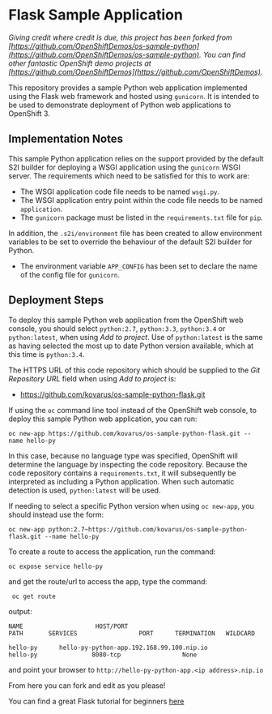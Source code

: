# Flask Sample Application

*Giving credit where credit is due, this project has been forked from [https://github.com/OpenShiftDemos/os-sample-python](https://github.com/OpenShiftDemos/os-sample-python). 
You can find other fantastic OpenShift demo projects at [https://github.com/OpenShiftDemos](https://github.com/OpenShiftDemos).*

This repository provides a sample Python web application implemented using the Flask web framework and hosted using 
``gunicorn``. It is intended to be used to demonstrate deployment of Python web applications to OpenShift 3.

## Implementation Notes

This sample Python application relies on the support provided by the default S2I builder for deploying a WSGI 
application using the ``gunicorn`` WSGI server. The requirements which need to be satisfied for this to work are:

* The WSGI application code file needs to be named ``wsgi.py``.
* The WSGI application entry point within the code file needs to be named ``application``.
* The ``gunicorn`` package must be listed in the ``requirements.txt`` file for ``pip``.

In addition, the ``.s2i/environment`` file has been created to allow environment variables to be set to override the 
behaviour of the default S2I builder for Python.

* The environment variable ``APP_CONFIG`` has been set to declare the name of the config file for ``gunicorn``.

## Deployment Steps

To deploy this sample Python web application from the OpenShift web console, you should select ``python:2.7``, 
``python:3.3``, ``python:3.4`` or ``python:latest``, when using _Add to project_. Use of ``python:latest`` is the same 
as having selected the most up to date Python version available, which at this time is ``python:3.4``.

The HTTPS URL of this code repository which should be supplied to the _Git Repository URL_ field when using _Add to 
project_ is:

* https://github.com/kovarus/os-sample-python-flask.git

If using the ``oc`` command line tool instead of the OpenShift web console, to deploy this sample Python web 
application, you can run:

```
oc new-app https://github.com/kovarus/os-sample-python-flask.git --name hello-py
```

In this case, because no language type was specified, OpenShift will determine the language by inspecting the code 
repository. Because the code repository contains a ``requirements.txt``, it will subsequently be interpreted as 
including a Python application. When such automatic detection is used, ``python:latest`` will be used.

If needing to select a specific Python version when using ``oc new-app``, you should instead use the form:

```
oc new-app python:2.7~https://github.com/kovarus/os-sample-python-flask.git --name hello-py
```
To create a route to access the application, run the command:

```
oc expose service hello-py
```

and get the route/url to access the app, type the command:

```
 oc get route
```

output:

```
NAME                    HOST/PORT                                               PATH       SERVICES                 PORT      TERMINATION   WILDCARD

hello-py      hello-py-python-app.192.168.99.100.nip.io             hello-py               8080-tcp                 None
```

and point your browser to `http://hello-py-python-app.<ip address>.nip.io`

From here you can fork and edit as you please!


You can find a great Flask tutorial for beginners [here](https://blog.miguelgrinberg.com/post/the-flask-mega-tutorial-part-i-hello-world)




 
